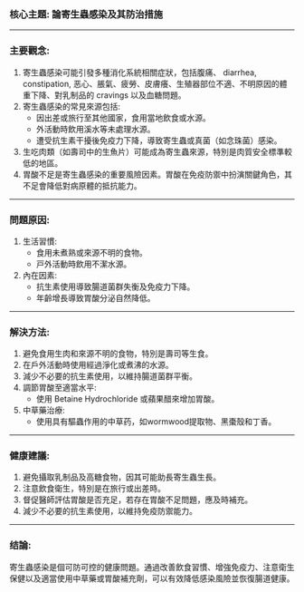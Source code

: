 ### 核心主題: 論寄生蟲感染及其防治措施  

---

### 主要觀念:
1. 寄生蟲感染可能引發多種消化系統相關症狀，包括腹痛、 diarrhea, constipation, 恶心、脹氣、疲勞、皮膚癢、生殖器部位不適、不明原因的體重下降、對乳制品的 cravings 以及血糖問題。
2. 寄生蟲感染的常見來源包括:
   - 因出差或旅行至其他國家，食用當地飲食或水源。
   - 外活動時飲用溪水等未處理水源。
   - 遭受抗生素干擾後免疫力下降，導致寄生蟲或真菌（如念珠菌）感染。
3. 生吃肉類（如壽司中的生魚片）可能成為寄生蟲來源，特別是肉質安全標準較低的地區。
4. 胃酸不足是寄生蟲感染的重要風險因素。胃酸在免疫防禦中扮演關鍵角色，其不足會降低對病原體的抵抗能力。

---

### 問題原因:
1. 生活習慣:
   - 食用未煮熟或來源不明的食物。
   - 戸外活動時飲用不潔水源。
2. 內在因素:
   - 抗生素使用導致腸道菌群失衡及免疫力下降。
   - 年齡增長導致胃酸分泌自然降低。

---

### 解決方法:
1. 避免食用生肉和來源不明的食物，特別是壽司等生食。
2. 在戶外活動時使用經過淨化或煮沸的水源。
3. 減少不必要的抗生素使用，以維持腸道菌群平衡。
4. 調節胃酸至適當水平:
   - 使用 Betaine Hydrochloride 或蘋果醋來增加胃酸。
5. 中草藥治療:
   - 使用具有驅蟲作用的中草药，如wormwood提取物、黑棗殼和丁香。

---

### 健康建議:
1. 避免攝取乳制品及高糖食物，因其可能助長寄生蟲生長。
2. 注意飲食衛生，特別是在旅行或出差時。
3. 督促醫師評估胃酸是否充足，若存在胃酸不足問題，應及時補充。
4. 減少不必要的抗生素使用，以維持免疫防禦能力。

---

### 结論:
寄生蟲感染是個可防可控的健康問題。通過改善飲食習慣、增強免疫力、注意衛生保健以及適當使用中草藥或胃酸補充劑，可以有效降低感染風險並恢復腸道健康。